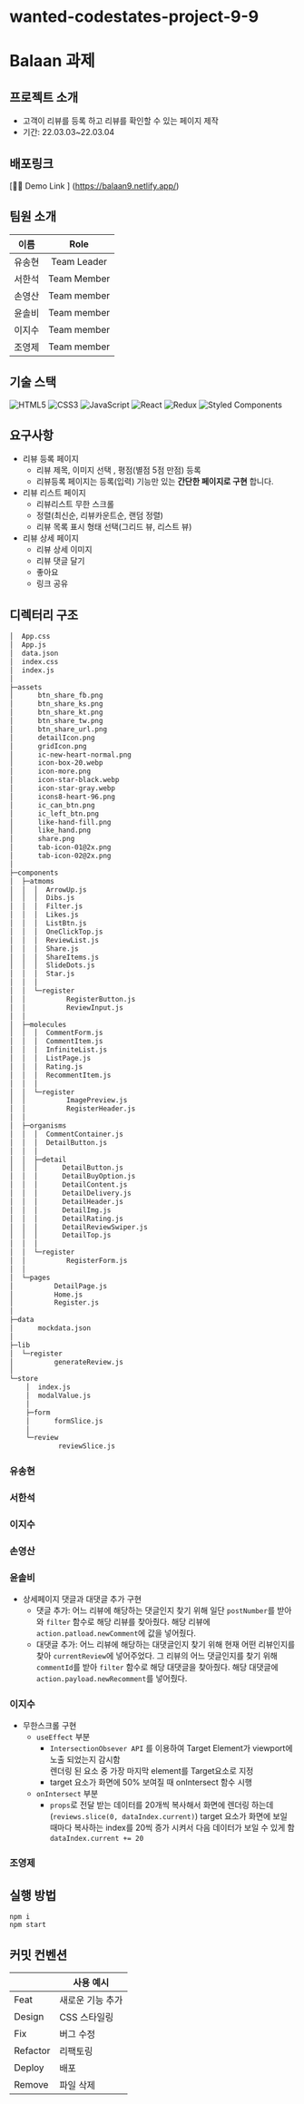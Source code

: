 # wanted-codestates-project-9-9

# Balaan 과제

## 프로젝트 소개

- 고객이 리뷰를 등록 하고 리뷰를 확인할 수 있는 페이지 제작
- 기간: 22.03.03~22.03.04

## 배포링크

[🚀💾 Demo Link ] (https://balaan9.netlify.app/)

## 팀원 소개

|  이름  |    Role     |
| :----: | :---------: |
| 유송현 | Team Leader |
| 서한석 | Team Member |
| 손영산 | Team member |
| 윤솔비 | Team member |
| 이지수 | Team member |
| 조영제 | Team member |

## 기술 스택

![HTML5](https://img.shields.io/badge/html5-%23E34F26.svg?style=for-the-badge&logo=html5&logoColor=white)
![CSS3](https://img.shields.io/badge/css3-%231572B6.svg?style=for-the-badge&logo=css3&logoColor=white)
![JavaScript](https://img.shields.io/badge/javascript-%23323330.svg?style=for-the-badge&logo=javascript&logoColor=%23F7DF1E)
![React](https://img.shields.io/badge/react-%2320232a.svg?style=for-the-badge&logo=react&logoColor=%2361DAFB)
![Redux](https://img.shields.io/badge/redux-%23593d88.svg?style=for-the-badge&logo=redux&logoColor=white)
![Styled Components](https://img.shields.io/badge/styled--components-DB7093?style=for-the-badge&logo=styled-components&logoColor=white)
<br/>

## 요구사항

- 리뷰 등록 페이지
  - 리뷰 제목, 이미지 선택 , 평점(별점 5점 만점) 등록
  - 리뷰등록 페이지는 등록(입력) 기능만 있는 **간단한 페이지로 구현** 합니다.
- 리뷰 리스트 페이지
  - 리뷰리스트 무한 스크롤
  - 정렬(최신순, 리뷰카운트순, 랜덤 정렬)
  - 리뷰 목록 표시 형태 선택(그리드 뷰, 리스트 뷰)
- 리뷰 상세 페이지
  - 리뷰 상세 이미지
  - 리뷰 댓글 달기
  - 좋아요
  - 링크 공유

## 디렉터리 구조

```bash
│  App.css
│  App.js
│  data.json
│  index.css
│  index.js
│
├─assets
│      btn_share_fb.png
│      btn_share_ks.png
│      btn_share_kt.png
│      btn_share_tw.png
│      btn_share_url.png
│      detailIcon.png
│      gridIcon.png
│      ic-new-heart-normal.png
│      icon-box-20.webp
│      icon-more.png
│      icon-star-black.webp
│      icon-star-gray.webp
│      icons8-heart-96.png
│      ic_can_btn.png
│      ic_left_btn.png
│      like-hand-fill.png
│      like_hand.png
│      share.png
│      tab-icon-01@2x.png
│      tab-icon-02@2x.png
│
├─components
│  ├─atmoms
│  │  │  ArrowUp.js
│  │  │  Dibs.js
│  │  │  Filter.js
│  │  │  Likes.js
│  │  │  ListBtn.js
│  │  │  OneClickTop.js
│  │  │  ReviewList.js
│  │  │  Share.js
│  │  │  ShareItems.js
│  │  │  SlideDots.js
│  │  │  Star.js
│  │  │
│  │  └─register
│  │          RegisterButton.js
│  │          ReviewInput.js
│  │
│  ├─molecules
│  │  │  CommentForm.js
│  │  │  CommentItem.js
│  │  │  InfiniteList.js
│  │  │  ListPage.js
│  │  │  Rating.js
│  │  │  RecommentItem.js
│  │  │
│  │  └─register
│  │          ImagePreview.js
│  │          RegisterHeader.js
│  │
│  ├─organisms
│  │  │  CommentContainer.js
│  │  │  DetailButton.js
│  │  │
│  │  ├─detail
│  │  │      DetailButton.js
│  │  │      DetailBuyOption.js
│  │  │      DetailContent.js
│  │  │      DetailDelivery.js
│  │  │      DetailHeader.js
│  │  │      DetailImg.js
│  │  │      DetailRating.js
│  │  │      DetailReviewSwiper.js
│  │  │      DetailTop.js
│  │  │
│  │  └─register
│  │          RegisterForm.js
│  │
│  └─pages
│          DetailPage.js
│          Home.js
│          Register.js
│
├─data
│      mockdata.json
│
├─lib
│  └─register
│          generateReview.js
│
└─store
    │  index.js
    │  modalValue.js
    │
    ├─form
    │      formSlice.js
    │
    └─review
            reviewSlice.js
```

### 유송현

### 서한석

### 이지수

### 손영산

### 윤솔비

- 상세페이지 댓글과 대댓글 추가 구현
  - 댓글 추가: 어느 리뷰에 해당하는 댓글인지 찾기 위해 일단 `postNumber`를 받아와 `filter` 함수로 해당 리뷰를 찾아줬다. 해당 리뷰에 `action.patload.newComment`에 값을 넣어줬다.
  - 대댓글 추가: 어느 리뷰에 해당하는 대댓글인지 찾기 위해 현재 어떤 리뷰인지를 찾아 `currentReview`에 넣어주었다. 그 리뷰의 어느 댓글인지를 찾기 위해 `commentId`를 받아 `filter` 함수로 해당 대댓글을 찾아줬다. 해당 대댓글에 `action.payload.newRecomment`를 넣어줬다.

### 이지수
- 무한스크롤 구현
  - `useEffect` 부분
    - `IntersectionObsever API` 를 이용하여  Target Element가 viewport에 노출 되었는지 감시함 </br>
렌더링 된 요소 중 가장 마지막 element를 Target요소로 지정
    - target 요소가 화면에 50% 보여질 때 onIntersect 함수 시행
  - `onIntersect` 부분
    - `props`로 전달 받는 데이터를 20개씩 복사해서 화면에 렌더링 하는데(`reviews.slice(0, dataIndex.current)`) target 요소가 화면에 보일 때마다 복사하는 index를 20씩 증가 시켜서 다음 데이터가 보일 수 있게 함 `dataIndex.current += 20`

### 조영제

## 실행 방법

```
npm i
npm start
```

## 커밋 컨벤션

|          | 사용 예시        |
| -------- | ---------------- |
| Feat     | 새로운 기능 추가 |
| Design   | CSS 스타일링     |
| Fix      | 버그 수정        |
| Refactor | 리팩토링         |
| Deploy   | 배포             |
| Remove   | 파일 삭제        |
